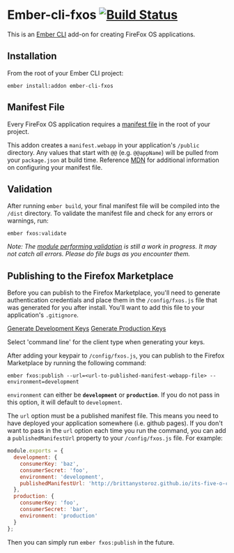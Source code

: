 # Ember-cli-fxos [![Build Status](https://secure.travis-ci.org/mozilla/ember-cli-fxos.png?branch=master)](http://travis-ci.org/mozilla/ember-cli-fxos)

This is an [Ember CLI](http://www.ember-cli.com/) add-on for creating FireFox OS applications.

## Installation
From the root of your Ember CLI project:

```
ember install:addon ember-cli-fxos
```

## Manifest File
Every FireFox OS application requires a [manifest file](https://developer.mozilla.org/en-US/Apps/Build/Manifest) in the root of your project.

This addon creates a `manifest.webapp` in your application's `/public` directory. Any values that start with `@@` (e.g. `@@appName`) will be pulled from your `package.json` at build time. Reference [MDN](https://developer.mozilla.org/en-US/Apps/Build/Manifest) for additional information on configuring your manifest file.

## Validation
After running `ember build`, your final manifest file will be compiled into the `/dist` directory. To validate the manifest file and check for any errors or warnings, run:

`ember fxos:validate`

*Note: The [module performing validation](https://github.com/mozilla/firefox-app-validator-manifest) is still a work in progress. It may not catch all errors. Please do file bugs as you encounter them.*

## Publishing to the Firefox Marketplace
Before you can publish to the Firefox Marketplace, you'll need to generate authentication credentials and place them in the `/config/fxos.js` file that was generated for you after install. You'll want to add this file to your application's `.gitignore`.

[Generate Development Keys](https://marketplace-dev.allizom.org/developers/api)
[Generate Production Keys](https://marketplace.firefox.com/developers/api)

Select 'command line' for the client type when generating your keys.

After adding your keypair to `/config/fxos.js`, you can publish to the Firefox Marketplace by running the following command:

`ember fxos:publish --url=<url-to-published-manifest-webapp-file> --environment=development`

`environment` can either be **`development`** or **`production`**. If you do not pass in this option, it will default to `development`.

The `url` option must be a published manifest file. This means you need to have deployed your application somewhere (i.e. github pages). If you don't want to pass in the `url` option each time you run the command, you can add a `publishedManifestUrl` property to your `/config/fxos.js` file. For example:

```javascript
module.exports = {
  development: {
    consumerKey: 'baz',
    consumerSecret: 'foo',
    environment: 'development',
    publishedManifestUrl: 'http://brittanystoroz.github.io/its-five-o-clock-somewhere/manifest.webapp'
  },
  production: {
    consumerKey: 'foo',
    consumerSecret: 'bar',
    environment: 'production'
  }
};
```
Then you can simply run `ember fxos:publish` in the future.
